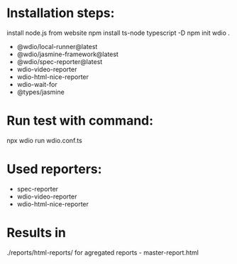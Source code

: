 # Installation steps:
install node.js from website
npm install ts-node typescript -D
npm init wdio .
- @wdio/local-runner@latest
- @wdio/jasmine-framework@latest
- @wdio/spec-reporter@latest
- wdio-video-reporter
- wdio-html-nice-reporter
- wdio-wait-for
- @types/jasmine

# Run test with command:
npx wdio run wdio.conf.ts

# Used reporters:
- spec-reporter
- wdio-video-reporter
- wdio-html-nice-reporter

# Results in 
./reports/html-reports/
for agregated reports - master-report.html